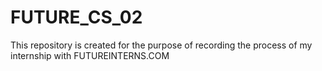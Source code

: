 # FUTURE_CS_02
This repository is created for the purpose of recording the process of my internship with FUTUREINTERNS.COM
